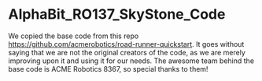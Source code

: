 # AlphaBit_RO137_SkyStone_Code
We copied the base code from this repo https://github.com/acmerobotics/road-runner-quickstart. It goes without saying that we are not the original creators of the code, as we are merely improving upon it and using it for our needs. The awesome team behind the base code is ACME Robotics 8367, so special thanks to them!
